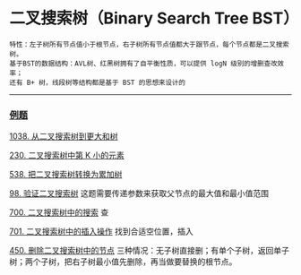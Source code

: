 # 二叉搜索树（Binary Search Tree BST）

    特性：左子树所有节点值小于根节点，右子树所有节点值都大于跟节点，每个节点都是二叉搜索树。
    基于BST的数据结构：AVL树、红黑树拥有了自平衡性质，可以提供 logN 级别的增删查改效率；
    还有 B+ 树，线段树等结构都是基于 BST 的思想来设计的
--- 

### [例题](https://labuladong.online/algo/data-structure/bst-part1/)

[1038. 从二叉搜索树到更大和树](https://leetcode.cn/problems/binary-search-tree-to-greater-sum-tree/description/)

[230. 二叉搜索树中第 K 小的元素](https://leetcode.cn/problems/kth-smallest-element-in-a-bst/description/)

[538. 把二叉搜索树转换为累加树](https://leetcode.cn/problems/convert-bst-to-greater-tree/description/)

[98. 验证二叉搜索树](https://leetcode.cn/problems/validate-binary-search-tree/description/) 这题需要传递参数来获取父节点的最大值和最小值范围

[700. 二叉搜索树中的搜索](https://leetcode.cn/problems/search-in-a-binary-search-tree/description/) 查

[701. 二叉搜索树中的插入操作](https://leetcode.cn/problems/insert-into-a-binary-search-tree/description/) 找到合适空位置，插入

[450. 删除二叉搜索树中的节点](https://leetcode.cn/problems/delete-node-in-a-bst/description/) 三种情况：无子树直接删；有单个子树，返回单子树；两个子树，把右子树最小值先删除，再当做要替换的根节点。